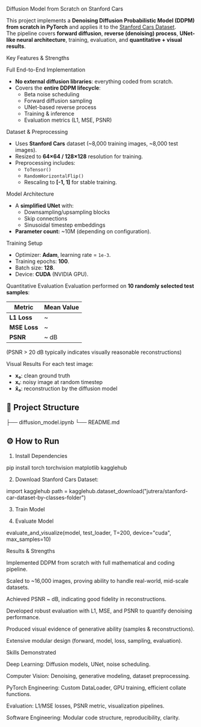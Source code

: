 Diffusion Model from Scratch on Stanford Cars

This project implements a **Denoising Diffusion Probabilistic Model (DDPM)** **from scratch in PyTorch** and applies it to the [Stanford Cars Dataset](https://ai.stanford.edu/~jkrause/cars/car_dataset.html).  
The pipeline covers **forward diffusion**, **reverse (denoising) process**, **UNet-like neural architecture**, training, evaluation, and **quantitative + visual results**.

Key Features & Strengths

Full End-to-End Implementation
- **No external diffusion libraries**: everything coded from scratch.
- Covers the **entire DDPM lifecycle**:
  - Beta noise scheduling
  - Forward diffusion sampling
  - UNet-based reverse process
  - Training & inference
  - Evaluation metrics (L1, MSE, PSNR)

Dataset & Preprocessing
- Uses **Stanford Cars** dataset (~8,000 training images, ~8,000 test images).
- Resized to **64×64 / 128×128** resolution for training.
- Preprocessing includes:
  - `ToTensor()`
  - `RandomHorizontalFlip()`
  - Rescaling to **[-1, 1]** for stable training.

Model Architecture
- A **simplified UNet** with:
  - Downsampling/upsampling blocks
  - Skip connections
  - Sinusoidal timestep embeddings
- **Parameter count:** ~10M (depending on configuration).

Training Setup
- Optimizer: **Adam**, learning rate = `1e-3`.
- Training epochs: **100**.
- Batch size: **128**.
- Device: **CUDA** (NVIDIA GPU).

Quantitative Evaluation
Evaluation performed on **10 randomly selected test samples**:

| Metric | Mean Value |
|--------|------------|
| **L1 Loss** | ~ |
| **MSE Loss** | ~ |
| **PSNR** | ~ dB |

(PSNR > 20 dB typically indicates visually reasonable reconstructions)

Visual Results
For each test image:
- **x₀**: clean ground truth  
- **xₜ**: noisy image at random timestep  
- **x̂₀**: reconstruction by the diffusion model  



## 🧩 Project Structure

├── diffusion_model.ipynb
└── README.md 

## ⚙️ How to Run

1. Install Dependencies

pip install torch torchvision matplotlib kagglehub

2. Download Stanford Cars Dataset:

import kagglehub
path = kagglehub.dataset_download("jutrera/stanford-car-dataset-by-classes-folder")

3. Train Model

4. Evaluate Model

evaluate_and_visualize(model, test_loader, T=200, device="cuda", max_samples=10)

Results & Strengths

Implemented DDPM from scratch with full mathematical and coding pipeline.

Scaled to ~16,000 images, proving ability to handle real-world, mid-scale datasets.

Achieved PSNR ~ dB, indicating good fidelity in reconstructions.

Developed robust evaluation with L1, MSE, and PSNR to quantify denoising performance.

Produced visual evidence of generative ability (samples & reconstructions).

Extensive modular design (forward, model, loss, sampling, evaluation).

Skills Demonstrated

Deep Learning: Diffusion models, UNet, noise scheduling.

Computer Vision: Denoising, generative modeling, dataset preprocessing.

PyTorch Engineering: Custom DataLoader, GPU training, efficient collate functions.

Evaluation: L1/MSE losses, PSNR metric, visualization pipelines.

Software Engineering: Modular code structure, reproducibility, clarity.
